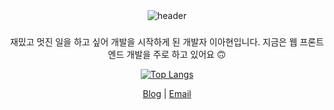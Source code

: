 <div align="center">

  <img src="https://capsule-render.vercel.app/api?type=cylinder&color=auto&height=100&section=header&text=🥳&fontSize=32&animation=twinkling" alt="header" />

  ### 
  재밌고 멋진 일을 하고 싶어 개발을 시작하게 된 개발자 이아현입니다. 지금은 웹 프론트엔드 개발을 주로 하고 있어요 🙃
  
  [![Top Langs](https://github-readme-stats.vercel.app/api/top-langs/?username=lah1203&layout=compact)](https://github.com/lah1203/github-readme-stats)
  
  [Blog](https://lah1203.netlify.app/) | [Email](mailto:lah001203@gmail.com)
</div>
